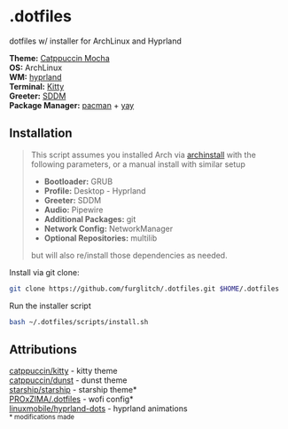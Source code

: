 # .dotfiles
dotfiles w/ installer for ArchLinux and Hyprland

**Theme:** [Catppuccin Mocha](https://github.com/catppuccin/catppuccin)<br>
**OS:** ArchLinux<br>
**WM:** [hyprland](https://github.com/hyprwm/Hyprland)<br>
**Terminal:** [Kitty](https://github.com/kovidgoyal/kitty)<br>
**Greeter:** [SDDM](https://github.com/sddm/sddm)<br>
**Package Manager:** [pacman](https://gitlab.archlinux.org/pacman/pacman) + [yay](https://aur.archlinux.org/packages/yay)

## Installation
> This script assumes you installed Arch via [archinstall](https://wiki.archlinux.org/title/Archinstall) with the following parameters, or a manual install with similar setup<br>
>
> * **Bootloader:** GRUB
> * **Profile:** Desktop - Hyprland<br>
> * **Greeter:** SDDM<br>
> * **Audio:** Pipewire<br>
> * **Additional Packages:** git<br>
> * **Network Config:** NetworkManager<br>
> * **Optional Repositories:** multilib<br>
>
> but will also re/install those dependencies as needed.<br>

Install via git clone:
```bash
git clone https://github.com/furglitch/.dotfiles.git $HOME/.dotfiles
```

Run the installer script
```bash
bash ~/.dotfiles/scripts/install.sh
```

## Attributions
[catppuccin/kitty](https://github.com/catppuccin/kitty)            - kitty theme<br>
[catppuccin/dunst](https://github.com/catppuccin/dunst)            - dunst theme<br>
[starship/starship](https://github.com/starship/starship)           - starship theme*<br>
[PROxZIMA/.dotfiles](https://github.com/PROxZIMA/.dotfiles)          - wofi config*<br>
[linuxmobile/hyprland-dots](https://github.com/linuxmobile/hyprland-dots)   - hyprland animations<br>
<sup>* modifications made</sup>